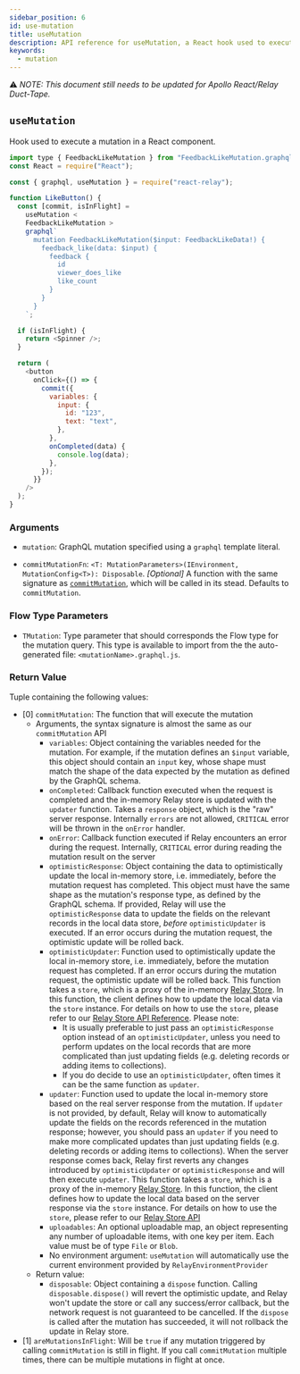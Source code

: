 ```yaml
---
sidebar_position: 6
id: use-mutation
title: useMutation
description: API reference for useMutation, a React hook used to execute a GraphQL mutation
keywords:
  - mutation
---
```


⚠️ _NOTE: This document still needs to be updated for Apollo React/Relay Duct-Tape._

## `useMutation`

Hook used to execute a mutation in a React component.

```js
import type { FeedbackLikeMutation } from "FeedbackLikeMutation.graphql";
const React = require("React");

const { graphql, useMutation } = require("react-relay");

function LikeButton() {
  const [commit, isInFlight] =
    useMutation <
    FeedbackLikeMutation >
    graphql`
      mutation FeedbackLikeMutation($input: FeedbackLikeData!) {
        feedback_like(data: $input) {
          feedback {
            id
            viewer_does_like
            like_count
          }
        }
      }
    `;

  if (isInFlight) {
    return <Spinner />;
  }

  return (
    <button
      onClick={() => {
        commit({
          variables: {
            input: {
              id: "123",
              text: "text",
            },
          },
          onCompleted(data) {
            console.log(data);
          },
        });
      }}
    />
  );
}
```

### Arguments

- `mutation`: GraphQL mutation specified using a `graphql` template literal.

- `commitMutationFn`: `<T: MutationParameters>(IEnvironment, MutationConfig<T>): Disposable`. _*[Optional]*_ A function with the same signature as [`commitMutation`](../commit-mutation), which will be called in its stead. Defaults to `commitMutation`.

### Flow Type Parameters

- `TMutation`: Type parameter that should corresponds the Flow type for the mutation query. This type is available to import from the the auto-generated file: `<mutationName>.graphql.js`.

### Return Value

Tuple containing the following values:

- [0] `commitMutation`: The function that will execute the mutation
  - Arguments, the syntax signature is almost the same as our `commitMutation` API
    - `variables`: Object containing the variables needed for the mutation. For example, if the mutation defines an `$input` variable, this object should contain an `input` key, whose shape must match the shape of the data expected by the mutation as defined by the GraphQL schema.
    - `onCompleted`: Callback function executed when the request is completed and the in-memory Relay store is updated with the `updater` function. Takes a `response` object, which is the "raw" server response. Internally `errors` are not allowed, `CRITICAL` error will be thrown in the `onError` handler.
    - `onError`: Callback function executed if Relay encounters an error during the request. Internally, `CRITICAL` error during reading the mutation result on the server
    - `optimisticResponse`: Object containing the data to optimistically update the local in-memory store, i.e. immediately, before the mutation request has completed. This object must have the same shape as the mutation's response type, as defined by the GraphQL schema. If provided, Relay will use the `optimisticResponse` data to update the fields on the relevant records in the local data store, _before_ `optimisticUpdater` is executed. If an error occurs during the mutation request, the optimistic update will be rolled back.
    - `optimisticUpdater`: Function used to optimistically update the local in-memory store, i.e. immediately, before the mutation request has completed. If an error occurs during the mutation request, the optimistic update will be rolled back. This function takes a `store`, which is a proxy of the in-memory [Relay Store](../store/). In this function, the client defines how to update the local data via the `store` instance. For details on how to use the `store`, please refer to our [Relay Store API Reference](../store/). Please note:
      - It is usually preferable to just pass an `optimisticResponse` option instead of an `optimisticUpdater`, unless you need to perform updates on the local records that are more complicated than just updating fields (e.g. deleting records or adding items to collections).
      - If you do decide to use an `optimisticUpdater`, often times it can be the same function as `updater`.
    - `updater`: Function used to update the local in-memory store based on the real server response from the mutation. If `updater` is not provided, by default, Relay will know to automatically update the fields on the records referenced in the mutation response; however, you should pass an `updater` if you need to make more complicated updates than just updating fields (e.g. deleting records or adding items to collections). When the server response comes back, Relay first reverts any changes introduced by `optimisticUpdater` or `optimisticResponse` and will then execute `updater`. This function takes a `store`, which is a proxy of the in-memory [Relay Store](../store/). In this function, the client defines how to update the local data based on the server response via the `store` instance. For details on how to use the `store`, please refer to our [Relay Store API](../store/)
    - `uploadables`: An optional uploadable map, an object representing any number of uploadable items, with one key per item. Each value must be of type `File` or `Blob`.
    - No environment argument: `useMutation` will automatically use the current environment provided by `RelayEnvironmentProvider`
  - Return value:
    - `disposable`: Object containing a `dispose` function. Calling `disposable.dispose()` will revert the optimistic update, and Relay won't update the store or call any success/error callback, but the network request is not guaranteed to be cancelled. If the `dispose` is called after the mutation has succeeded, it will not rollback the update in Relay store.
- [1] `areMutationsInFlight`: Will be `true` if any mutation triggered by calling `commitMutation` is still in flight. If you call `commitMutation` multiple times, there can be multiple mutations in flight at once.
